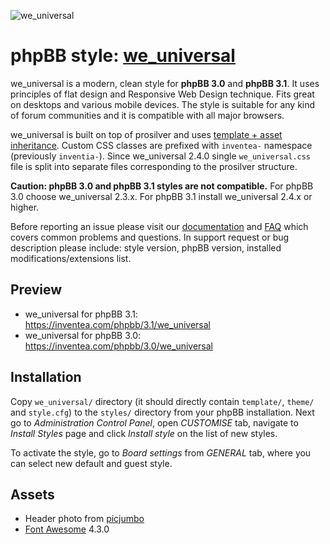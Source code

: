 ![we_universal](https://inventea.com/images/we_universal.png)


phpBB style: [we_universal](https://inventea.com/en/projects/we_universal)
==========================================================================

we_universal is a modern, clean style for **phpBB 3.0** and **phpBB 3.1**.
It uses principles of flat design and Responsive Web Design technique.
Fits great on desktops and various mobile devices. The style is suitable for
any kind of forum communities and it is compatible with all major browsers.

we_universal is built on top of prosilver and uses [template + asset
inheritance](https://www.phpbb.com/styles/create/#a-inheritance). Custom CSS
classes are prefixed with `inventea-` namespace (previously `inventia-`).
Since we_universal 2.4.0 single `we_universal.css` file is split into separate
files corresponding to the prosilver structure.

**Caution: phpBB 3.0 and phpBB 3.1 styles are not compatible.** For phpBB 3.0
choose we_universal 2.3.x. For phpBB 3.1 install we_universal 2.4.x or higher.

Before reporting an issue please visit our
[documentation](https://inventea.com/en/projects/we_universal/documentation)
and [FAQ](https://inventea.com/en/projects/we_universal/faq) which covers common
problems and questions. In support request or bug description please include:
style version, phpBB version, installed modifications/extensions list.


Preview
-------

- we_universal for phpBB 3.1: https://inventea.com/phpbb/3.1/we_universal
- we_universal for phpBB 3.0: https://inventea.com/phpbb/3.0/we_universal


Installation
------------

Copy `we_universal/` directory (it should directly contain `template/`, `theme/`
and `style.cfg`) to the `styles/` directory from your phpBB installation.
Next go to *Administration Control Panel*, open *CUSTOMISE* tab, navigate to
*Install Styles* page and click *Install style* on the list of new styles. 

To activate the style, go to *Board settings* from *GENERAL* tab, where you can
select new default and guest style.


Assets
------

- Header photo from [picjumbo](http://picjumbo.com)
- [Font Awesome](http://fortawesome.github.io/Font-Awesome/) 4.3.0
